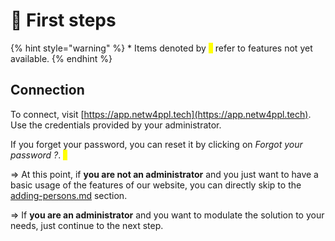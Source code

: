 # 👣 First steps

{% hint style="warning" %}
\* Items denoted by <mark style="color:yellow;">\*</mark> refer to features not yet available.
{% endhint %}

## Connection

To connect, visit [https://app.netw4ppl.tech](https://app.netw4ppl.tech). Use the credentials provided by your administrator.

If you forget your password, you can reset it by clicking on _Forgot your password ?_. <mark style="color:yellow;">\*</mark>

\=> At this point, if **you are not an administrator** and you just want to have a basic usage of the features of our website, you can directly skip to the [adding-persons.md](../basic-usage/adding-persons.md "mention") section.

\=> If **you are an administrator** and you want to modulate the solution to your needs, just continue to the next step.
